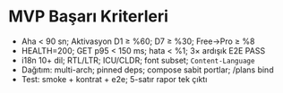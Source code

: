 ﻿# MVP Başarı Kriterleri
- Aha < 90 sn; Aktivasyon D1 ≥ %60; D7 ≥ %30; Free→Pro ≥ %8
- HEALTH=200; GET p95 < 150 ms; hata < %1; 3× ardışık E2E PASS
- i18n 10+ dil; RTL/LTR; ICU/CLDR; font subset; `Content-Language`
- Dağıtım: multi-arch; pinned deps; compose sabit portlar; /plans bind
- Test: smoke + kontrat + e2e; 5-satır rapor tek çıktı
